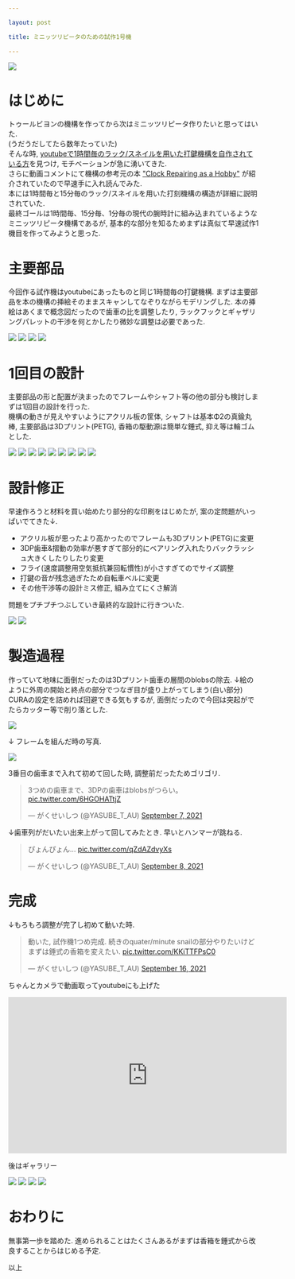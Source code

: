 ```yaml
---

layout: post

title: ミニッツリピータのための試作1号機

---
```


<img src="https://raw.githubusercontent.com/gakuseishitsu/gakuseishitsu.github.io/master/images/210916_strike_mechanism/sm22.jpg">

# はじめに
トゥールビヨンの機構を作ってから次はミニッツリピータ作りたいと思ってはいた.  
(うだうだしてたら数年たっていた)  
そんな時, [youtubeで1時間毎のラック/スネイルを用いた打鍵機構を自作されている方](https://www.youtube.com/watch?v=rxM7lk21F0E)を見つけ, モチベーションが急に湧いてきた.    
さらに動画コメントにて機構の参考元の本 ["Clock Repairing as a Hobby"](https://www.amazon.co.jp/Clock-Repairing-Hobby-Illustrated-How/dp/160239153X) が紹介されていたので早速手に入れ読んでみた.  
本には1時間毎と15分毎のラック/スネイルを用いた打刻機構の構造が詳細に説明されていた.  
最終ゴールは1時間毎、15分毎、1分毎の現代の腕時計に組み込まれているようなミニッツリピータ機構であるが, 基本的な部分を知るためまずは真似て早速試作1機目を作ってみようと思った.  

# 主要部品
今回作る試作機はyoutubeにあったものと同じ1時間毎の打鍵機構. まずは主要部品を本の機構の挿絵そのままスキャンしてなぞりながらモデリングした. 本の挿絵はあくまで概念図だったので歯車の比を調整したり, ラックフックとギャザリングパレットの干渉を何とかしたり微妙な調整は必要であった.  

<img src="https://raw.githubusercontent.com/gakuseishitsu/gakuseishitsu.github.io/master/images/210916_strike_mechanism/sm2.png">

<img src="https://raw.githubusercontent.com/gakuseishitsu/gakuseishitsu.github.io/master/images/210916_strike_mechanism/sm3.png">

<img src="https://raw.githubusercontent.com/gakuseishitsu/gakuseishitsu.github.io/master/images/210916_strike_mechanism/sm4.png">

<img src="https://raw.githubusercontent.com/gakuseishitsu/gakuseishitsu.github.io/master/images/210916_strike_mechanism/sm5.png">

# 1回目の設計
主要部品の形と配置が決まったのでフレームやシャフト等の他の部分も検討しまずは1回目の設計を行った.  
機構の動きが見えやすいようにアクリル板の筐体, シャフトは基本Φ2の真鍮丸棒, 主要部品は3Dプリント(PETG), 香箱の駆動源は簡単な錘式, 抑え等は輪ゴムとした.  

<img src="https://raw.githubusercontent.com/gakuseishitsu/gakuseishitsu.github.io/master/images/210916_strike_mechanism/sm6.png">

<img src="https://raw.githubusercontent.com/gakuseishitsu/gakuseishitsu.github.io/master/images/210916_strike_mechanism/sm7.png">

<img src="https://raw.githubusercontent.com/gakuseishitsu/gakuseishitsu.github.io/master/images/210916_strike_mechanism/sm8.png">

<img src="https://raw.githubusercontent.com/gakuseishitsu/gakuseishitsu.github.io/master/images/210916_strike_mechanism/sm9.png">

<img src="https://raw.githubusercontent.com/gakuseishitsu/gakuseishitsu.github.io/master/images/210916_strike_mechanism/sm10.png">

<img src="https://raw.githubusercontent.com/gakuseishitsu/gakuseishitsu.github.io/master/images/210916_strike_mechanism/sm11.png">

<img src="https://raw.githubusercontent.com/gakuseishitsu/gakuseishitsu.github.io/master/images/210916_strike_mechanism/sm12.png">

<img src="https://raw.githubusercontent.com/gakuseishitsu/gakuseishitsu.github.io/master/images/210916_strike_mechanism/sm13.png">

<img src="https://raw.githubusercontent.com/gakuseishitsu/gakuseishitsu.github.io/master/images/210916_strike_mechanism/sm14.png">

# 設計修正
早速作ろうと材料を買い始めたり部分的な印刷をはじめたが, 案の定問題がいっぱいでてきた↓.  

* アクリル板が思ったより高かったのでフレームも3Dプリント(PETG)に変更
* 3DP歯車&摺動の効率が悪すぎて部分的にベアリング入れたりバックラッシュ大きくしたりしたり変更
* フライ(速度調整用空気抵抗兼回転慣性)が小さすぎてのでサイズ調整
* 打鍵の音が残念過ぎたため自転車ベルに変更
* その他干渉等の設計ミス修正, 組み立てにくさ解消

問題をプチプチつぶしていき最終的な設計に行きついた.  

<img src="https://raw.githubusercontent.com/gakuseishitsu/gakuseishitsu.github.io/master/images/210916_strike_mechanism/sm17.png">

<img src="https://raw.githubusercontent.com/gakuseishitsu/gakuseishitsu.github.io/master/images/210916_strike_mechanism/sm18.png">

# 製造過程
作っていて地味に面倒だったのは3Dプリント歯車の層間のblobsの除去.
↓絵のように外周の開始と終点の部分でつなぎ目が盛り上がってしまう(白い部分)  
CURAの設定を詰めれば回避できる気もするが, 面倒だったので今回は突起がでたらカッター等で削り落とした.  

<img src="https://raw.githubusercontent.com/gakuseishitsu/gakuseishitsu.github.io/master/images/210916_strike_mechanism/sm16.png">

↓ フレームを組んだ時の写真. 

<img src="https://raw.githubusercontent.com/gakuseishitsu/gakuseishitsu.github.io/master/images/210916_strike_mechanism/sm24.jpg">

3番目の歯車まで入れて初めて回した時, 調整前だったためゴリゴリ.  

<blockquote class="twitter-tweet"><p lang="ja" dir="ltr">3つめの歯車まで、3DPの歯車はblobsがつらい。 <a href="https://t.co/6HGOHATtjZ">pic.twitter.com/6HGOHATtjZ</a></p>&mdash; がくせいしつ (@YASUBE_T_AU) <a href="https://twitter.com/YASUBE_T_AU/status/1435193630159900675?ref_src=twsrc%5Etfw">September 7, 2021</a></blockquote> <script async src="https://platform.twitter.com/widgets.js" charset="utf-8"></script>

↓歯車列がだいたい出来上がって回してみたとき. 早いとハンマーが跳ねる.  

<blockquote class="twitter-tweet"><p lang="ja" dir="ltr">ぴょんぴょん... <a href="https://t.co/qZdAZdvyXs">pic.twitter.com/qZdAZdvyXs</a></p>&mdash; がくせいしつ (@YASUBE_T_AU) <a href="https://twitter.com/YASUBE_T_AU/status/1435562470962184201?ref_src=twsrc%5Etfw">September 8, 2021</a></blockquote> <script async src="https://platform.twitter.com/widgets.js" charset="utf-8"></script>

# 完成
↓もろもろ調整が完了し初めて動いた時.  

<blockquote class="twitter-tweet"><p lang="ja" dir="ltr">動いた, 試作機1つめ完成. 続きのquater/minute snailの部分やりたいけどまずは錘式の香箱を変えたい. <a href="https://t.co/KKiTTFPsC0">pic.twitter.com/KKiTTFPsC0</a></p>&mdash; がくせいしつ (@YASUBE_T_AU) <a href="https://twitter.com/YASUBE_T_AU/status/1438432542584045568?ref_src=twsrc%5Etfw">September 16, 2021</a></blockquote> <script async src="https://platform.twitter.com/widgets.js" charset="utf-8"></script>

ちゃんとカメラで動画取ってyoutubeにも上げた

<iframe width="560" height="315" src="https://www.youtube.com/embed/Q2N3c7h2MLw" title="YouTube video player" frameborder="0" allow="accelerometer; autoplay; clipboard-write; encrypted-media; gyroscope; picture-in-picture" allowfullscreen></iframe>

後はギャラリー

<img src="https://raw.githubusercontent.com/gakuseishitsu/gakuseishitsu.github.io/master/images/210916_strike_mechanism/sm22.jpg">

<img src="https://raw.githubusercontent.com/gakuseishitsu/gakuseishitsu.github.io/master/images/210916_strike_mechanism/sm19.jpg">

<img src="https://raw.githubusercontent.com/gakuseishitsu/gakuseishitsu.github.io/master/images/210916_strike_mechanism/sm20.jpg">

<img src="https://raw.githubusercontent.com/gakuseishitsu/gakuseishitsu.github.io/master/images/210916_strike_mechanism/sm23.jpg">

# おわりに
無事第一歩を踏めた. 進められることはたくさんあるがまずは香箱を錘式から改良することからはじめる予定.    

以上  
